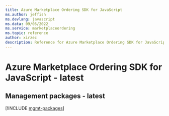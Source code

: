 ```yaml
---
title: Azure Marketplace Ordering SDK for JavaScript
ms.author: jeffish
ms.devlang: javascript
ms.data: 09/05/2022
ms.service: marketplaceordering
ms.topic: reference
author: xirzec
description: Reference for Azure Marketplace Ordering SDK for JavaScript
---
```

# Azure Marketplace Ordering SDK for JavaScript - latest

## Management packages - latest
[!INCLUDE [mgmt-packages](marketplace-ordering-mgmt-index.md)]